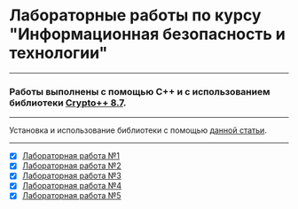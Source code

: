 # Лабораторные работы по курсу "Информационная безопасность и технологии"
___
### Работы выполнены с помощью C++ и с использованием библиотеки [Crypto++ 8.7](https://www.cryptopp.com/).
___
Установка и использование библиотеки с помощью [данной статьи](https://www.cryptopp.com/wiki/Linux_(Command_Line)).
___
- [X] [Лабораторная работа №1](./lab1/README.md)
- [X] [Лабораторная работа №2](./lab2/README.md)
- [X] [Лабораторная работа №3](./lab3/README.md)
- [X] [Лабораторная работа №4](./lab4/README.md)
- [X] [Лабораторная работа №5](./lab5/README.md)